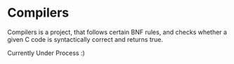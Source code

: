 # Compilers

Compilers is a project, that follows certain BNF rules, and checks whether a given C code is syntactically correct and returns true.

Currently Under Process :)

 
